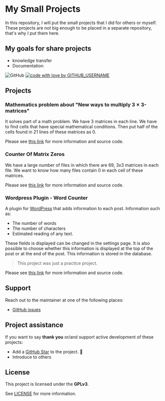 # My Small Projects

In this repository, I will put the small projects that I did for others or myself. These projects are not big enough to be placed in a separate repository, that's why I put them here.

## My goals for share projects

- knowledge transfer
- Documentation

![GitHub](https://img.shields.io/github/license/HamidMolareza/SmallProjects)
[![code with love by GITHUB_USERNAME](https://img.shields.io/badge/%3C%2F%3E%20with%20%E2%99%A5%20by-Hamid_Molareza-ff1414.svg?style=flat-square)](https://github.com/HamidMolareza)

## Projects

### Mathematics problem about "New ways to multiply 3 × 3-matrices"
It solves part of a math problem. We have 3 matrices in each line. We have to find cells that have special mathematical conditions. Then put half of the cells found in 21 lines of these matrices as 0.

Please see [this link](mathematics_matrix_AlphaBetaGama) for more information and source code.

### Counter Of Matrix Zeros
We have a large number of files in which there are 69, 3x3 matrices in each file. We want to know how many files contain 0 in each cell of these matrices.

Please see [this link](CounterOfMatrixZeros) for more information and source code.

### Wordpress Plugin - Word Counter

A plugin for [WordPress](https://wordpress.org) that adds information to each post. Information such as:
- The number of words
- The number of characters
- Estimated reading of any text.

These fields is displayed can be changed in the settings page. It is also possible to choose whether this information is displayed at the top of the post or at the end of the post. This information is stored in the database.

> This project was just a practice project.

Please see [this link](WP-WordCounter) for more information and source code.

## Support

Reach out to the maintainer at one of the following places:

- [GitHub issues](https://github.com/HamidMolareza/SmallProjects/issues/new?assignees=&labels=question&template=04_SUPPORT_QUESTION.md&title=support%3A+)


## Project assistance

If you want to say **thank you** or/and support active development of these projects:

- Add a [GitHub Star](https://github.com/HamidMolareza/SmallProjects) to the project. 🌟
- Introduce to others

## License

This project is licensed under the **GPLv3**.

See [LICENSE](LICENSE) for more information.